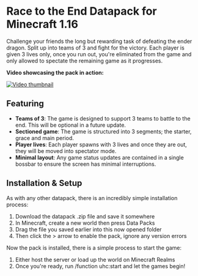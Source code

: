 # Race to the End Datapack for Minecraft 1.16

Challenge your friends the long but rewarding task of defeating the ender dragon. Split up into teams of 3 and fight for the victory. Each player is given 3 lives only, once you run out, you're eliminated from the game and only allowed to spectate the remaining game as it progresses.

**Video showcasing the pack in action:**

[![Video thumbnail](https://plexion.dev/img/thumb/Race%20To%20The%20End.png)](https://youtu.be/uGNJd_jD70g)

## Featuring

* **Teams of 3**: The game is designed to support 3 teams to battle to the end. This will be optional in a future update.
* **Sectioned game**: The game is structured into 3 segments; the starter, grace and main period.
* **Player lives**: Each player spawns with 3 lives and once they are out, they will be moved into spectator mode.
* **Minimal layout**: Any game status updates are contained in a single bossbar to ensure the screen has minimal interruptions.

## Installation & Setup

As with any other datapack, there is an incredibly simple installation process:

1. Download the datapack .zip file and save it somewhere
2. In Minecraft, create a new world then press Data Packs
3. Drag the file you saved earlier into this now opened folder
4. Then click the > arrow to enable the pack, ignore any version errors

Now the pack is installed, there is a simple process to start the game:

1. Either host the server or load up the world on Minecraft Realms
2. Once you're ready, run /function uhc:start and let the games begin!
